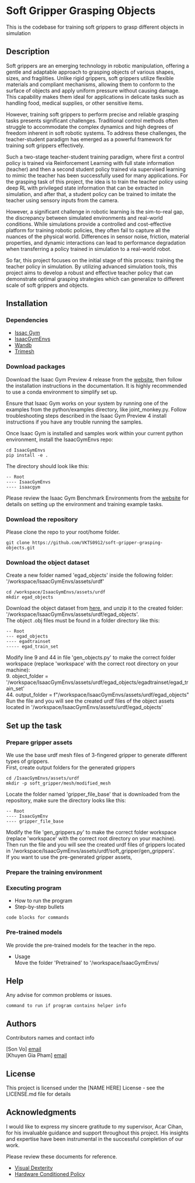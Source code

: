 # Soft Gripper Grasping Objects

This is the codebase for training soft grippers to grasp different objects in simulation
 

## Description

Soft grippers are an emerging technology in robotic manipulation, offering a gentle and adaptable approach to grasping objects of various shapes, sizes, and fragilities. Unlike rigid grippers, soft grippers utilize flexible materials and compliant mechanisms, allowing them to conform to the surface of objects and apply uniform pressure without causing damage. This capability makes them ideal for applications in delicate tasks such as handling food, medical supplies, or other sensitive items.

However, training soft grippers to perform precise and reliable grasping tasks presents significant challenges. Traditional control methods often struggle to accommodate the complex dynamics and high degrees of freedom inherent in soft robotic systems. To address these challenges, the teacher-student paradigm has emerged as a powerful framework for training soft grippers effectively.

Such a two-stage teacher-student training paradigm, where first a control policy is trained via Reinforcement Learning with full state information (teacher) and then a second student policy trained via supervised learning to mimic the teacher has been successfully used for many applications. For the grasping task of this project, the idea is to train the teacher policy using deep RL with privileged state information that can be extracted in simulation, and after that, a student policy can be trained to imitate the teacher using sensory inputs from the camera.

However, a significant challenge in robotic learning is the sim-to-real gap, the discrepancy between simulated environments and real-world conditions. While simulations provide a controlled and cost-effective platform for training robotic policies, they often fail to capture all the nuances of the physical world. Differences in sensor noise, friction, material properties, and dynamic interactions can lead to performance degradation when transferring a policy trained in simulation to a real-world robot.

So far, this project focuses on the initial stage of this process: training the teacher policy in simulation. By utilizing advanced simulation tools, this project aims to develop a robust and effective teacher policy that can demonstrate optimal grasping strategies which can generalize to different scale of soft grippers and objects.

## Installation

### Dependencies

* [Issac Gym](https://developer.nvidia.com/isaac-gym)
* [IsaacGymEnvs](https://github.com/NVIDIA-Omniverse/IsaacGymEnvs)
* [Wandb](https://wandb.ai/site)
* [Trimesh](https://github.com/mikedh/trimesh)

### Download packages

Download the Isaac Gym Preview 4 release from the [website](https://developer.nvidia.com/isaac-gym), then follow the installation instructions in the documentation. It is highly recommended to use a conda environment to simplify set up.     

Ensure that Isaac Gym works on your system by running one of the examples from the python/examples directory, like joint_monkey.py. Follow troubleshooting steps described in the Isaac Gym Preview 4 install instructions if you have any trouble running the samples.

Once Isaac Gym is installed and samples work within your current python environment, install the IsaacGymEnvs repo:
```
cd IsaacGymEnvs
pip install -e .
```
The directory should look like this:    
```
-- Root
---- IsaacGymEnvs
---- isaacgym
```
Please review the Isaac Gym Benchmark Environments from the [website](https://github.com/isaac-sim/IsaacGymEnvs) for details on setting up the environment and training example tasks.   
### Download the repository
Please clone the repo to your root/home folder.       
```     
git clone https://github.com/VKTS0912/soft-gripper-grasping-objects.git
```
### Download the object dataset
Create a new folder named 'egad_objects' inside the following folder: '/workspace/IsaacGymEnvs/assets/urdf'
```
cd /workspace/IsaacGymEnvs/assets/urdf
mkdir egad_objects
```
Download the object dataset from [here](https://dougsm.github.io/egad/), and unzip it to the created folder: '/workspace/IsaacGymEnvs/assets/urdf/egad_objects'.    
The object .obj files must be found in a folder directory like this:
```
-- Root
--- egad_objects
---- egadtrainset
----- egad_train_set
```
Modify line 9 and 44 in file 'gen_objects.py' to make the correct folder workspace (replace 'workspace' with the correct root directory on your machine):       
9. object_folder = '/workspace/IsaacGymEnvs/assets/urdf/egad_objects/egadtrainset/egad_train_set'      
44. output_folder = f"/workspace/IsaacGymEnvs/assets/urdf/egad_objects"      
Run the file and you will see the created urdf files of the object assets located in '/workspace/IsaacGymEnvs/assets/urdf/egad_objects'     
## Set up the task
### Prepare gripper assets
We use the base urdf mesh files of 3-fingered gripper to generate different types of grippers.     
First, create output folders for the generated grippers 
```
cd /IsaacGymEnvs/assets/urdf
mkdir -p soft_gripper/mesh/modified_mesh
```
Locate the folder named 'gripper_file_base' that is downloaded from the repository, make sure the directory looks like this:
```
-- Root
---- IsaacGymEnv
---- gripper_file_base
```
Modify the file 'gen_grippers.py' to make the correct folder workspace (replace 'workspace' with the correct root directory on your machine).          
Then run the file and you will see the created urdf files of grippers located in '/workspace/IsaacGymEnvs/assets/urdf/soft_gripper/gen_grippers'.      
If you want to use the pre-generated gripper assets,      
### Prepare the training environment             

### Executing program

* How to run the program
* Step-by-step bullets
```
code blocks for commands
```
### Pre-trained models
We provide the pre-trained models for the teacher in the repo. 
* Usage     
Move the folder 'Pretrained' to '/workspace/IsaacGymEnvs/
## Help

Any advise for common problems or issues.
```
command to run if program contains helper info
```

## Authors

Contributors names and contact info

[Son Vo] [email](mailto:son.vkt202768@sis.hust.edu.vn)      
[Khuyen Gia Pham] [email](mailto:21khuyen.pg@vinuni.edu.vn)

## License

This project is licensed under the [NAME HERE] License - see the LICENSE.md file for details

## Acknowledgments
I would like to express my sincere gratitude to my supervisor, Acar Cihan, for his invaluable guidance and support throughout this project. His insights and expertise have been instrumental in the successful completion of our work.

Please review these documents for reference.
* [Visual Dexterity](https://arxiv.org/abs/2211.11744)
* [Hardware Conditioned Policy](https://arxiv.org/abs/1811.09864)

